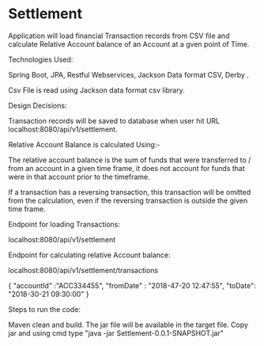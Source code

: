 # Settlement

Application will  load financial Transaction records from CSV file and calculate Relative Account balance of an Account at a gven point of Time.

Technologies Used:

Spring Boot, JPA, Restful Webservices, Jackson Data format CSV, Derby .

Csv File is read using Jackson data format csv library.

Design Decisions:

Transaction records will be saved to database when user hit URL localhost:8080/api/v1/settlement.

Relative Account Balance is calculated Using:-

The relative account balance is the sum of funds that were transferred to / from an
account in a given time frame, it does not account for funds that were in that account
prior to the timeframe.

If a transaction has a reversing transaction, this transaction will be omitted from the calculation, even if the reversing transaction is outside the given time frame.


Endpoint for loading Transactions:

localhost:8080/api/v1/settlement

Endpoint for calculating relative Account balance:

localhost:8080/api/v1/settlement/transactions

{
  "accountId" :"ACC334455",
   "fromDate" : "2018-47-20 12:47:55",
    "toDate": "2018-30-21 09:30:00"
}


Steps to run the code:

Maven  clean and build. 
The jar file will be available in the target file.
Copy jar and using cmd  type "java -jar Settlement-0.0.1-SNAPSHOT.jar"

